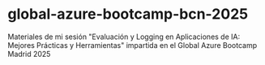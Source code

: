 # global-azure-bootcamp-bcn-2025
Materiales de mi sesión "Evaluación y Logging en Aplicaciones de IA: Mejores Prácticas y Herramientas" impartida en el Global Azure Bootcamp Madrid 2025
